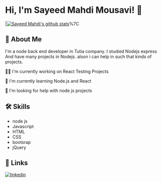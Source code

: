 
# Hi, I'm Sayeed Mahdi Mousavi! 👋
|[![Sayeed Mahdi's github stats](https://github-readme-stats.vercel.app/api?username=SayeedMahdi&count_private=true&show_icons=true&theme=react)](https://github.com/SayeedMahdi/github-readme-stats)%7C

## 🚀 About Me
I'm a node back end  developer in Tutia company. I studied Nodejs express And have many projects in Nodejs.
alson i can help in such that kinds of projects.



👩‍💻 I'm currently working on React Testing Projects

🧠 I'm currently learning Node.js and React

🤔 I'm looking for help with node js projects



## 🛠 Skills
 - node js
 - Javascript
 -  HTML
 -   CSS
 -   bootsrap
 -   jQuery


## 🔗 Links

[![linkedin](https://img.shields.io/badge/linkedin-0A66C2?style=for-the-badge&logo=linkedin&logoColor=white)](https://www.linkedin.com/in/sayeed-mahdi-mousavi-7b4184200)

